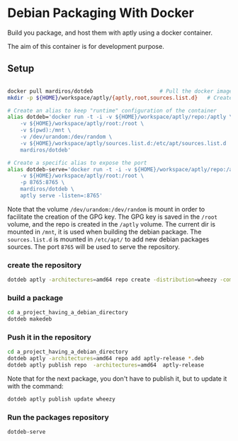 # Debian Packaging With Docker


Build you package, and host them with aptly using a docker container.

The aim of this container is for development purpose.


## Setup

```bash

docker pull mardiros/dotdeb                     # Pull the docker image
mkdir -p ${HOME}/workspace/aptly/{aptly,root,sources.list.d}   # Create a directory to mount volumes

# Create an alias to keep "runtime" configuration of the container
alias dotdeb='docker run -t -i -v ${HOME}/workspace/aptly/repo:/aptly \
    -v ${HOME}/workspace/aptly/root:/root \
    -v $(pwd):/mnt \
    -v /dev/urandom:/dev/random \
    -v ${HOME}/workspace/aptly/sources.list.d:/etc/apt/sources.list.d
    mardiros/dotdeb'

# Create a specific alias to expose the port
alias dotdeb-serve='docker run -t -i -v ${HOME}/workspace/aptly/repo:/aptly \
    -v ${HOME}/workspace/aptly/root:/root \
    -p 8765:8765 \
    mardiros/dotdeb \
    aptly serve -listen=:8765'

```

Note that the volume `/dev/urandom:/dev/random` is mount in order to
facilitate the creation of the GPG key. The GPG key is saved in the `/root` volume,
and the repo is created in the `/aptly` volume.
The current dir is mounted in `/mnt`, it is used when building the debian package.
The `sources.list.d` is mounted in `/etc/apt/` to add new debian packages sources.
The port `8765` will be used to serve the repository.

### create the repository

```bash
dotdeb aptly -architectures=amd64 repo create -distribution=wheezy -component=main aptly-release
```


### build a package
```bash
cd a_project_having_a_debian_directory
dotdeb makedeb
```

### Push it in the repository

```bash
cd a_project_having_a_debian_directory
dotdeb aptly -architectures=amd64 repo add aptly-release *.deb
dotdeb aptly publish repo  -architectures=amd64  aptly-release
```


Note that for the next package, you don't have to publish it, but
to update it with the command:

```bash
dotdeb aptly publish update wheezy
```


### Run the packages repository

```bash
dotdeb-serve
```



